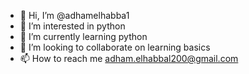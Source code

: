 - 👋 Hi, I’m @adhamelhabba1
- 👀 I’m interested in python
- 🌱 I’m currently learning python
- 💞️ I’m looking to collaborate on learning basics
- 📫 How to reach me adham.elhabbal200@gmail.com

<!---
adhamelhabba1/adhamelhabba1 is a ✨ special ✨ repository because its `README.md` (this file) appears on your GitHub profile.
You can click the Preview link to take a look at your changes.
--->
